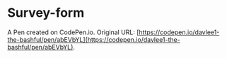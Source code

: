 # Survey-form

A Pen created on CodePen.io. Original URL: [https://codepen.io/davlee1-the-bashful/pen/abEVbYL](https://codepen.io/davlee1-the-bashful/pen/abEVbYL).

